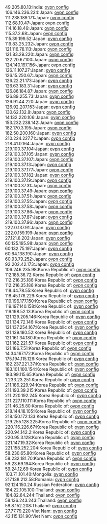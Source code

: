49.205.80.13:India: [ovpn config](vpn/49_205_80_13.ovpn)  
106.146.236.224:Japan: [ovpn config](vpn/106_146_236_224.ovpn)  
111.238.189.171:Japan: [ovpn config](vpn/111_238_189_171.ovpn)  
112.68.10.47:Japan: [ovpn config](vpn/112_68_10_47.ovpn)  
114.16.18.46:Japan: [ovpn config](vpn/114_16_18_46.ovpn)  
115.37.2.68:Japan: [ovpn config](vpn/115_37_2_68.ovpn)  
115.39.199.52:Japan: [ovpn config](vpn/115_39_199_52.ovpn)  
119.83.25.232:Japan: [ovpn config](vpn/119_83_25_232.ovpn)  
121.116.78.113:Japan: [ovpn config](vpn/121_116_78_113.ovpn)  
121.83.29.220:Japan: [ovpn config](vpn/121_83_29_220.ovpn)  
122.20.67.100:Japan: [ovpn config](vpn/122_20_67_100.ovpn)  
124.140.197.156:Japan: [ovpn config](vpn/124_140_197_156.ovpn)  
126.11.107.27:Japan: [ovpn config](vpn/126_11_107_27.ovpn)  
126.15.250.67:Japan: [ovpn config](vpn/126_15_250_67.ovpn)  
126.22.21.173:Japan: [ovpn config](vpn/126_22_21_173.ovpn)  
126.63.183.31:Japan: [ovpn config](vpn/126_63_183_31.ovpn)  
126.86.184.87:Japan: [ovpn config](vpn/126_86_184_87.ovpn)  
126.89.255.73:Japan: [ovpn config](vpn/126_89_255_73.ovpn)  
126.91.44.220:Japan: [ovpn config](vpn/126_91_44_220.ovpn)  
126.92.207.153:Japan: [ovpn config](vpn/126_92_207_153.ovpn)  
130.62.132.8:Japan: [ovpn config](vpn/130_62_132_8.ovpn)  
14.132.220.106:Japan: [ovpn config](vpn/14_132_220_106.ovpn)  
153.232.238.142:Japan: [ovpn config](vpn/153_232_238_142.ovpn)  
182.170.3.195:Japan: [ovpn config](vpn/182_170_3_195.ovpn)  
182.50.200.160:Japan: [ovpn config](vpn/182_50_200_160.ovpn)  
210.224.227.71:Japan: [ovpn config](vpn/210_224_227_71.ovpn)  
218.41.0.164:Japan: [ovpn config](vpn/218_41_0_164.ovpn)  
219.100.37.104:Japan: [ovpn config](vpn/219_100_37_104.ovpn)  
219.100.37.105:Japan: [ovpn config](vpn/219_100_37_105.ovpn)  
219.100.37.107:Japan: [ovpn config](vpn/219_100_37_107.ovpn)  
219.100.37.13:Japan: [ovpn config](vpn/219_100_37_13.ovpn)  
219.100.37.177:Japan: [ovpn config](vpn/219_100_37_177.ovpn)  
219.100.37.182:Japan: [ovpn config](vpn/219_100_37_182.ovpn)  
219.100.37.19:Japan: [ovpn config](vpn/219_100_37_19.ovpn)  
219.100.37.31:Japan: [ovpn config](vpn/219_100_37_31.ovpn)  
219.100.37.49:Japan: [ovpn config](vpn/219_100_37_49.ovpn)  
219.100.37.51:Japan: [ovpn config](vpn/219_100_37_51.ovpn)  
219.100.37.55:Japan: [ovpn config](vpn/219_100_37_55.ovpn)  
219.100.37.58:Japan: [ovpn config](vpn/219_100_37_58.ovpn)  
219.100.37.86:Japan: [ovpn config](vpn/219_100_37_86.ovpn)  
219.100.37.87:Japan: [ovpn config](vpn/219_100_37_87.ovpn)  
219.100.37.96:Japan: [ovpn config](vpn/219_100_37_96.ovpn)  
222.0.137.91:Japan: [ovpn config](vpn/222_0_137_91.ovpn)  
222.0.159.199:Japan: [ovpn config](vpn/222_0_159_199.ovpn)  
27.121.8.202:Japan: [ovpn config](vpn/27_121_8_202.ovpn)  
60.125.195.98:Japan: [ovpn config](vpn/60_125_195_98.ovpn)  
60.132.75.197:Japan: [ovpn config](vpn/60_132_75_197.ovpn)  
60.64.138.190:Japan: [ovpn config](vpn/60_64_138_190.ovpn)  
60.93.79.252:Japan: [ovpn config](vpn/60_93_79_252.ovpn)  
92.202.42.173:Japan: [ovpn config](vpn/92_202_42_173.ovpn)  
106.246.235.98:Korea Republic of: [ovpn config](vpn/106_246_235_98.ovpn)  
112.185.36.72:Korea Republic of: [ovpn config](vpn/112_185_36_72.ovpn)  
112.216.35.186:Korea Republic of: [ovpn config](vpn/112_216_35_186.ovpn)  
112.216.35.186:Korea Republic of: [ovpn config](vpn/112_216_35_186.ovpn)  
118.44.78.55:Korea Republic of: [ovpn config](vpn/118_44_78_55.ovpn)  
118.45.178.229:Korea Republic of: [ovpn config](vpn/118_45_178_229.ovpn)  
119.196.177.150:Korea Republic of: [ovpn config](vpn/119_196_177_150.ovpn)  
119.197.140.158:Korea Republic of: [ovpn config](vpn/119_197_140_158.ovpn)  
119.198.52.13:Korea Republic of: [ovpn config](vpn/119_198_52_13.ovpn)  
121.129.205.146:Korea Republic of: [ovpn config](vpn/121_129_205_146.ovpn)  
121.134.72.146:Korea Republic of: [ovpn config](vpn/121_134_72_146.ovpn)  
121.137.254.167:Korea Republic of: [ovpn config](vpn/121_137_254_167.ovpn)  
121.139.180.52:Korea Republic of: [ovpn config](vpn/121_139_180_52.ovpn)  
121.161.34.180:Korea Republic of: [ovpn config](vpn/121_161_34_180.ovpn)  
121.162.221.57:Korea Republic of: [ovpn config](vpn/121_162_221_57.ovpn)  
121.186.7.51:Korea Republic of: [ovpn config](vpn/121_186_7_51.ovpn)  
14.34.167.172:Korea Republic of: [ovpn config](vpn/14_34_167_172.ovpn)  
175.194.115.126:Korea Republic of: [ovpn config](vpn/175_194_115_126.ovpn)  
182.237.221.37:Korea Republic of: [ovpn config](vpn/182_237_221_37.ovpn)  
183.101.100.154:Korea Republic of: [ovpn config](vpn/183_101_100_154.ovpn)  
183.99.115.65:Korea Republic of: [ovpn config](vpn/183_99_115_65.ovpn)  
1.233.23.251:Korea Republic of: [ovpn config](vpn/1_233_23_251.ovpn)  
211.186.229.94:Korea Republic of: [ovpn config](vpn/211_186_229_94.ovpn)  
211.193.39.215:Korea Republic of: [ovpn config](vpn/211_193_39_215.ovpn)  
211.220.192.245:Korea Republic of: [ovpn config](vpn/211_220_192_245.ovpn)  
211.227.110.111:Korea Republic of: [ovpn config](vpn/211_227_110_111.ovpn)  
211.46.25.80:Korea Republic of: [ovpn config](vpn/211_46_25_80.ovpn)  
218.144.18.105:Korea Republic of: [ovpn config](vpn/218_144_18_105.ovpn)  
218.150.172.133:Korea Republic of: [ovpn config](vpn/218_150_172_133.ovpn)  
219.255.128.225:Korea Republic of: [ovpn config](vpn/219_255_128_225.ovpn)  
220.116.226.67:Korea Republic of: [ovpn config](vpn/220_116_226_67.ovpn)  
220.94.142.2:Korea Republic of: [ovpn config](vpn/220_94_142_2.ovpn)  
220.95.3.128:Korea Republic of: [ovpn config](vpn/220_95_3_128.ovpn)  
221.147.19.32:Korea Republic of: [ovpn config](vpn/221_147_19_32.ovpn)  
221.158.252.204:Korea Republic of: [ovpn config](vpn/221_158_252_204.ovpn)  
58.230.65.80:Korea Republic of: [ovpn config](vpn/58_230_65_80.ovpn)  
58.232.181.70:Korea Republic of: [ovpn config](vpn/58_232_181_70.ovpn)  
59.23.69.194:Korea Republic of: [ovpn config](vpn/59_23_69_194.ovpn)  
59.24.12.69:Korea Republic of: [ovpn config](vpn/59_24_12_69.ovpn)  
103.71.101.40:Mongolia: [ovpn config](vpn/103_71_101_40.ovpn)  
217.138.212.58:Romania: [ovpn config](vpn/217_138_212_58.ovpn)  
92.124.150.24:Russian Federation: [ovpn config](vpn/92_124_150_24.ovpn)  
184.22.105.100:Thailand: [ovpn config](vpn/184_22_105_100.ovpn)  
184.82.64.244:Thailand: [ovpn config](vpn/184_82_64_244.ovpn)  
58.136.243.243:Thailand: [ovpn config](vpn/58_136_243_243.ovpn)  
58.8.152.208:Thailand: [ovpn config](vpn/58_8_152_208.ovpn)  
27.77.79.220:Viet Nam: [ovpn config](vpn/27_77_79_220.ovpn)  
42.115.131.90:Viet Nam: [ovpn config](vpn/42_115_131_90.ovpn)  

